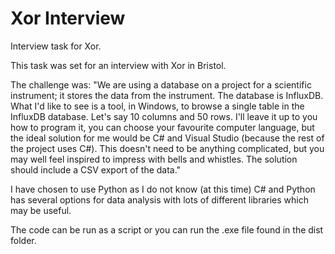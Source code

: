 # Xor Interview
Interview task for Xor.

This task was set for an interview with Xor in Bristol.

The challenge was: "We are using a database on a project for a scientific instrument; it stores the data from the instrument. The database is InfluxDB. What I'd like to see is a tool, in Windows, to browse a single table in the InfluxDB database. Let's say 10 columns and 50 rows. I'll leave it up to you how to program it, you can choose your favourite computer language, but the ideal solution for me would be C# and Visual Studio (because the rest of the project uses C#). This doesn't need to be anything complicated, but you may well feel inspired to impress with bells and whistles. The solution should include a CSV export of the data."

I have chosen to use Python as I do not know (at this time) C# and Python has several options for data analysis with lots of different libraries which may be useful.

The code can be run as a script or you can run the .exe file found in the dist folder.
